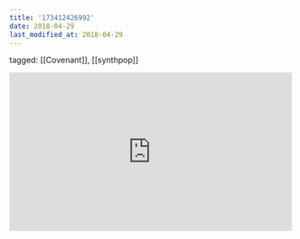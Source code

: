 ```yaml
---
title: '173412426992'
date: 2018-04-29
last_modified_at: 2018-04-29
---
```

tagged: [[Covenant]], [[synthpop]]
<iframe allow="accelerometer; autoplay; clipboard-write; encrypted-media; gyroscope; picture-in-picture" allowfullscreen="" frameborder="0" height="281" id="youtube_iframe" src="https://www.youtube.com/embed/3qIXIHAmcKU?feature=oembed&amp;enablejsapi=1&amp;origin=https://safe.txmblr.com&amp;wmode=opaque" width="500"></iframe>